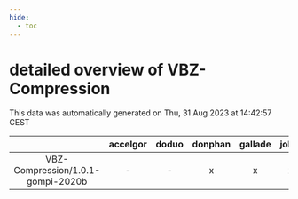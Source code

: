 ```yaml
---
hide:
  - toc
---
```


detailed overview of VBZ-Compression
====================================


This data was automatically generated on Thu, 31 Aug 2023 at 14:42:57 CEST  

| |accelgor|doduo|donphan|gallade|joltik|skitty|swalot|victini|
| :---: | :---: | :---: | :---: | :---: | :---: | :---: | :---: | :---: |
|VBZ-Compression/1.0.1-gompi-2020b|-|-|x|x|x|x|-|x|
